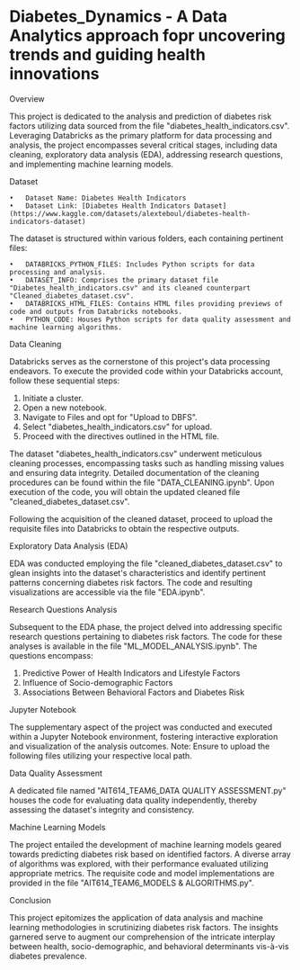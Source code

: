# Diabetes_Dynamics - A Data Analytics approach fopr uncovering trends and guiding health innovations

Overview

This project is dedicated to the analysis and prediction of diabetes risk factors utilizing data sourced from the file "diabetes_health_indicators.csv". Leveraging Databricks as the primary platform for data processing and analysis, the project encompasses several critical stages, including data cleaning, exploratory data analysis (EDA), addressing research questions, and implementing machine learning models.

Dataset

	•	Dataset Name: Diabetes Health Indicators
	•	Dataset Link: [Diabetes Health Indicators Dataset](https://www.kaggle.com/datasets/alexteboul/diabetes-health-indicators-dataset)

The dataset is structured within various folders, each containing pertinent files:

	•	DATABRICKS_PYTHON_FILES: Includes Python scripts for data processing and analysis.
	•	DATASET_INFO: Comprises the primary dataset file "Diabetes_health_indicators.csv" and its cleaned counterpart "Cleaned_diabetes_dataset.csv".
	•	DATABRICKS_HTML_FILES: Contains HTML files providing previews of code and outputs from Databricks notebooks.
	•	PYTHON_CODE: Houses Python scripts for data quality assessment and machine learning algorithms.

Data Cleaning

Databricks serves as the cornerstone of this project's data processing endeavors. To execute the provided code within your Databricks account, follow these sequential steps:

1. Initiate a cluster.
2. Open a new notebook.
3. Navigate to Files and opt for "Upload to DBFS".
4. Select "diabetes_health_indicators.csv" for upload.
5. Proceed with the directives outlined in the HTML file.

The dataset "diabetes_health_indicators.csv" underwent meticulous cleaning processes, encompassing tasks such as handling missing values and ensuring data integrity. Detailed documentation of the cleaning procedures can be found within the file "DATA_CLEANING.ipynb". Upon execution of the code, you will obtain the updated cleaned file "cleaned_diabetes_dataset.csv".

Following the acquisition of the cleaned dataset, proceed to upload the requisite files into Databricks to obtain the respective outputs.

Exploratory Data Analysis (EDA)

EDA was conducted employing the file "cleaned_diabetes_dataset.csv" to glean insights into the dataset's characteristics and identify pertinent patterns concerning diabetes risk factors. The code and resulting visualizations are accessible via the file "EDA.ipynb".

Research Questions Analysis

Subsequent to the EDA phase, the project delved into addressing specific research questions pertaining to diabetes risk factors. The code for these analyses is available in the file "ML_MODEL_ANALYSIS.ipynb". The questions encompass:

1. Predictive Power of Health Indicators and Lifestyle Factors
2. Influence of Socio-demographic Factors
3. Associations Between Behavioral Factors and Diabetes Risk

Jupyter Notebook

The supplementary aspect of the project was conducted and executed within a Jupyter Notebook environment, fostering interactive exploration and visualization of the analysis outcomes. Note: Ensure to upload the following files utilizing your respective local path.

Data Quality Assessment

A dedicated file named "AIT614_TEAM6_DATA QUALITY ASSESSMENT.py" houses the code for evaluating data quality independently, thereby assessing the dataset's integrity and consistency.

Machine Learning Models

The project entailed the development of machine learning models geared towards predicting diabetes risk based on identified factors. A diverse array of algorithms was explored, with their performance evaluated utilizing appropriate metrics. The requisite code and model implementations are provided in the file "AIT614_TEAM6_MODELS & ALGORITHMS.py".

Conclusion

This project epitomizes the application of data analysis and machine learning methodologies in scrutinizing diabetes risk factors. The insights garnered serve to augment our comprehension of the intricate interplay between health, socio-demographic, and behavioral determinants vis-à-vis diabetes prevalence.


